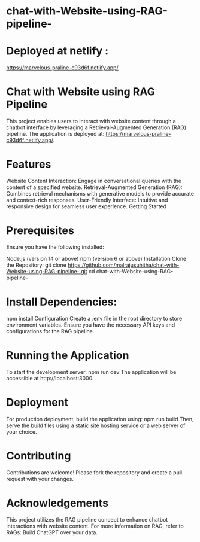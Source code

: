 # chat-with-Website-using-RAG-pipeline-

# Deployed at netlify :
https://marvelous-praline-c93d6f.netlify.app/



# Chat with Website using RAG Pipeline
This project enables users to interact with website content through a chatbot interface by leveraging a Retrieval-Augmented Generation (RAG) pipeline. The application is deployed at: https://marvelous-praline-c93d6f.netlify.app/.

# Features
Website Content Interaction: Engage in conversational queries with the content of a specified website.
Retrieval-Augmented Generation (RAG): Combines retrieval mechanisms with generative models to provide accurate and context-rich responses.
User-Friendly Interface: Intuitive and responsive design for seamless user experience.
Getting Started

# Prerequisites
Ensure you have the following installed:

Node.js (version 14 or above)
npm (version 6 or above)
Installation
Clone the Repository:
git clone https://github.com/malrajusuhitha/chat-with-Website-using-RAG-pipeline-.git
cd chat-with-Website-using-RAG-pipeline-

# Install Dependencies:
npm install
Configuration
Create a .env file in the root directory to store environment variables. Ensure you have the necessary API keys and configurations for the RAG pipeline.

# Running the Application
To start the development server:
npm run dev
The application will be accessible at http://localhost:3000.

# Deployment
For production deployment, build the application using:
npm run build
Then, serve the build files using a static site hosting service or a web server of your choice.

# Contributing
Contributions are welcome! Please fork the repository and create a pull request with your changes.

# Acknowledgements
This project utilizes the RAG pipeline concept to enhance chatbot interactions with website content. For more information on RAG, refer to RAGs: Build ChatGPT over your data.

